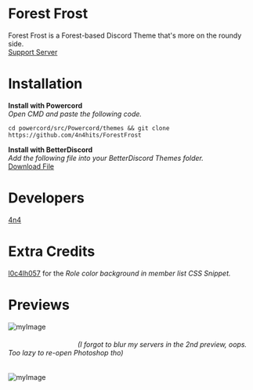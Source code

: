 # Forest Frost
Forest Frost is a Forest-based Discord Theme that's more on the roundy side.<br />
[Support Server](https://discord.gg/kQzTKSaaM8)
# Installation
**Install with Powercord**<br />
*Open CMD and paste the following code.*
```SHELL
cd powercord/src/Powercord/themes && git clone https://github.com/4n4hits/ForestFrost
```
**Install with BetterDiscord**<br />
*Add the following file into your BetterDiscord Themes folder.*<br />
[Download File](https://cdn.discordapp.com/attachments/848211132246261760/848212485743575070/ForestFrost.theme.css)
# Developers
[4n4](https://discord.com/users/812815155288473630/)
# Extra Credits
[l0c4lh057](https://discord.com/users/226677096091484160/) for the *Role color background in member list CSS Snippet.*
# Previews
![myImage](https://i.vgy.me/k2KPcP.png)
###### &nbsp;&nbsp;&nbsp;&nbsp;&nbsp;&nbsp;&nbsp;&nbsp;&nbsp;&nbsp;&nbsp;&nbsp;&nbsp;&nbsp;&nbsp;&nbsp;&nbsp;&nbsp;&nbsp;&nbsp;&nbsp;&nbsp;&nbsp;&nbsp;&nbsp;&nbsp;&nbsp;&nbsp;&nbsp;&nbsp;&nbsp;&nbsp;&nbsp;&nbsp;&nbsp;&nbsp;(I forgot to blur my servers in the 2nd preview, oops. Too lazy to re-open Photoshop tho)
![myImage](https://i.vgy.me/nD6zKF.png)
